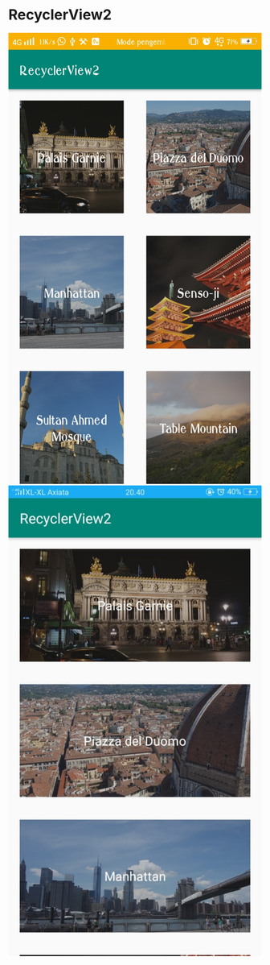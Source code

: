 # RecyclerView2
![alt text](https://github.com/Firdareynikaa/RecyclerView2/blob/master/Screenshot_20190313_083120.jpg?raw=true)
![alt text](https://github.com/Firdareynikaa/RecyclerView2/blob/master/ss3.jpeg?raw=true)
